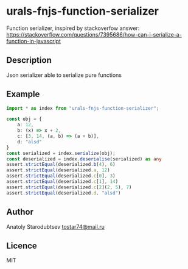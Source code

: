# urals-fnjs-function-serializer
Function serializer, inspired by stackoverfow answer: 
https://stackoverflow.com/questions/7395686/how-can-i-serialize-a-function-in-javascript

## Description
Json serializer able to serialize pure functions

## Example
```typescript
import * as index from "urals-fnjs-function-serializer";

const obj = {
    a: 12,
    b: (x) => x + 2,
    c: [3, 14, (a, b) => (a + b)],
    d: "alsd"
}
const serialized = index.serialize(obj);
const deserialized = index.deserialise(serialized) as any
assert.strictEqual(deserialized.b(4), 6)
assert.strictEqual(deserialized.a, 12)
assert.strictEqual(deserialized.c[0], 3)
assert.strictEqual(deserialized.c[1], 14)
assert.strictEqual(deserialized.c[2](2, 5), 7)
assert.strictEqual(deserialized.d, "alsd")
```

## Author
Anatoly Starodubtsev
tostar74@mail.ru

## Licence
MIT